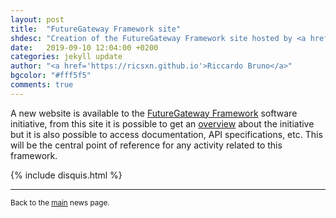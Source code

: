 ```yaml
---
layout: post
title:  "FutureGateway Framework site"
shdesc: "Creation of the FutureGateway Framework site hosted by <a href='https://github.com'>GitHub</a>."
date:   2019-09-10 12:04:00 +0200
categories: jekyll update
author: "<a href='https://ricsxn.github.io'>Riccardo Bruno</a>"
bgcolor: "#fff5f5"
comments: true
---
```


A new website is available to the [FutureGateway Framework][FGF] software initiative, from this site it is possible to get an [overview](/index/) about the initiative but it is also possible to access documentation, API specifications, etc. This will be the central point of reference for any activity related to this framework.

{% include disquis.html %}
<hr>
<p><small>Back to the <a href="/news/">main</a> news page.</small></p>

[FGF]: https://github.com/FutureGatewayFramework

